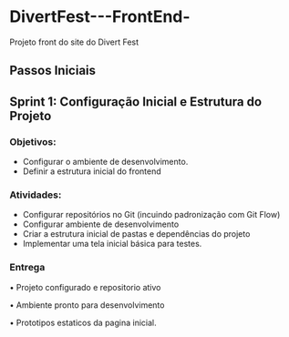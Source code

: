 # DivertFest---FrontEnd-
Projeto front do site do Divert Fest

## Passos Iniciais
## Sprint 1: Configuração Inicial e Estrutura do Projeto 
### Objetivos:
- Configurar o ambiente de desenvolvimento.  
- Definir a estrutura inicial do frontend
### Atividades:
- Configurar repositórios no Git (incuindo padronização com Git Flow)
- Configurar ambiente de desenvolvimento
- Criar a estrutura inicial de pastas e dependências do projeto
- Implementar uma tela inicial básica para testes.
     
### Entrega
 
• Projeto configurado e repositorio ativo

• Ambiente pronto para desenvolvimento

• Prototipos estaticos da pagina inicial.

